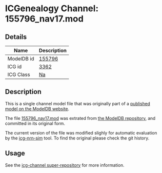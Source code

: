 # ICGenealogy Channel: 155796\_nav17.mod

## Details

Name | Description
---- | -----------
ModelDB id | [155796](http://senselab.med.yale.edu/ModelDB/ShowModel.cshtml?model=155796)
ICG id | [3362](http://icg.neurotheory.ox.ac.uk/channels/2/3362)
ICG Class | [Na](http://icg.neurotheory.ox.ac.uk/channels/2)

## Description

This is a single channel model file that was originally part of a [published model on the ModelDB website](http://senselab.med.yale.edu/mModelDB/ShowModel.cshtml?model=155796).


The file [155796\_nav17.mod](155796_nav17.mod) was extrated from [the ModelDB repository](http://senselab.med.yale.edu/ModelDB/ShowModel.cshtml?model=155796), and committed in its original form.

The current version of the file was modified slighly for automatic evaluation by the [icg-nrn-sim](https://github.com/icgenealogy/icg-nrn-sim) tool. To find the original please check the git history.


## Usage

See the [icg-channel super-repository](https://github.com/icgenealogy/icg-channels) for more information.